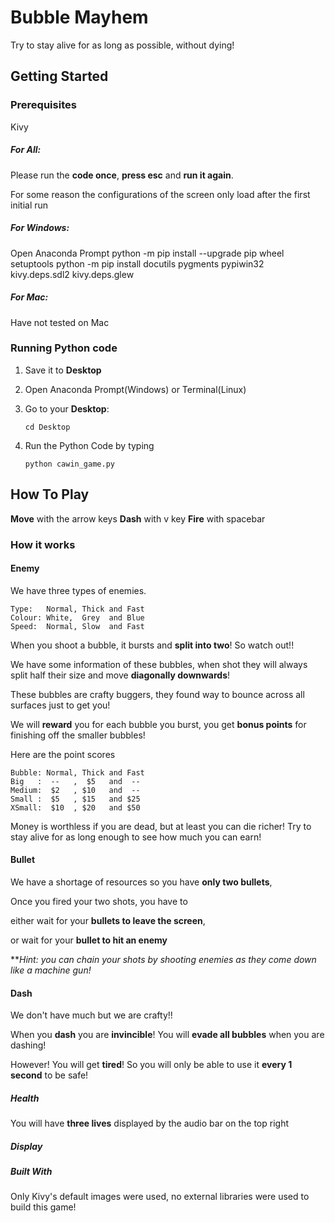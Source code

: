 # Bubble Mayhem

Try to stay alive for as long as possible, without dying!

## Getting Started

### Prerequisites

Kivy

##### For All:

Please run the **code once**, **press esc** and **run it again**.

For some reason the configurations of the screen only load after the first initial run



##### For Windows:

Open Anaconda Prompt
python -m pip install --upgrade pip wheel setuptools
python -m pip install docutils pygments pypiwin32 kivy.deps.sdl2 kivy.deps.glew

##### For Mac:

Have not tested on Mac


### Running Python code
1. Save it to **Desktop**

2. Open Anaconda Prompt(Windows) or Terminal(Linux)

3. Go to your **Desktop**: 

   ```
   cd Desktop
   ```

   

4. Run the Python Code by typing 

   ```
   python cawin_game.py
   ```

## How To Play
**Move** with the arrow keys
**Dash** with v key
**Fire** with spacebar

### How it works 

#### Enemy

We have three types of enemies.

```
Type:   Normal, Thick and Fast 
Colour: White,  Grey  and Blue
Speed:  Normal, Slow  and Fast
```

When you shoot a bubble, it bursts and **split into two**! So watch out!!

We have some information of these bubbles, when shot they will always
split half their size and move **diagonally downwards**! 

These bubbles are crafty buggers, they found way to bounce across all surfaces
just to get you! 

We will **reward** you for each bubble you burst, 
you get **bonus points** for finishing off the smaller bubbles! 

Here are the point scores

```
Bubble: Normal, Thick and Fast 
Big   :  --   ,  $5   and  --
Medium:  $2   , $10   and  --
Small :  $5   , $15   and $25    
XSmall:  $10  , $20   and $50
```

Money is worthless if you are dead, but at least you can die richer! 
Try to stay alive for as long enough to see how much you can earn!  

#### Bullet

We have a shortage of resources so you have **only two bullets**, 

Once you fired your two shots, you have to 

either wait for your **bullets to leave the screen**,

or       wait for your **bullet to hit an enemy**

***Hint: you can chain your shots by shooting enemies as they come down like a machine gun!* 

#### Dash

We don't have much but we are crafty!!

When you **dash** you are **invincible**! You will **evade all bubbles** when you are dashing! 



However! You will get **tired**! So you will only be able to use it **every 1 second** to be safe! 



##### Health

You will have **three lives** displayed by the audio bar on the top right 





##### Display





##### Built With
Only Kivy's default images were used, no external libraries were used to build this game! 
